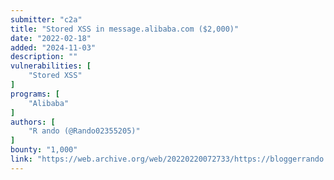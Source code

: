 ```yaml
---
submitter: "c2a"
title: "Stored XSS in message.alibaba.com ($2,000)"
date: "2022-02-18"
added: "2024-11-03"
description: ""
vulnerabilities: [
    "Stored XSS"
]
programs: [
    "Alibaba"
]
authors: [
    "R ando (@Rando02355205)"
]
bounty: "1,000"
link: "https://web.archive.org/web/20220220072733/https://bloggerrando.blogspot.com/2022/02/stored-xss-on-messagealibabacom-alibaba.html"
---
```




